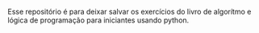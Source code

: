 Esse repositório é para deixar salvar os exercícios do livro de algorítmo e lógica de programação para iniciantes usando python.


